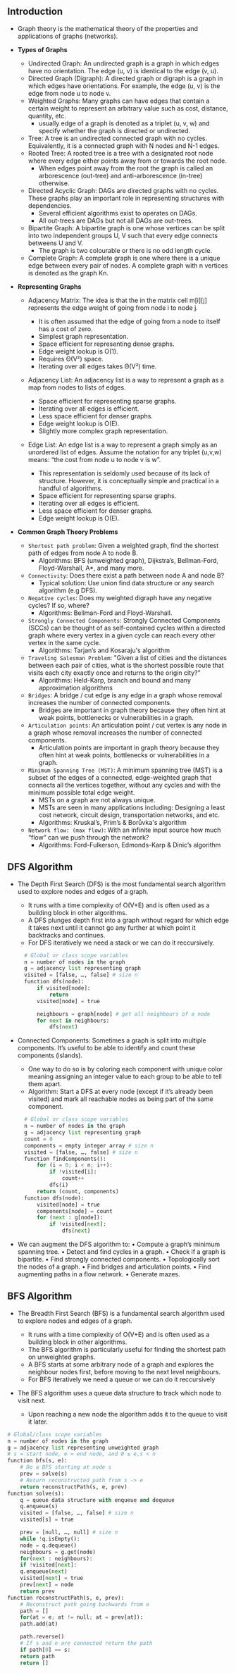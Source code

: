 ## Introduction

- Graph theory is the mathematical theory of the properties and applications of graphs (networks).

- **Types of Graphs**

  - Undirected Graph: An undirected graph is a graph in which edges have no orientation. The edge (u, v) is identical to the edge (v, u).
  - Directed Graph (Digraph): A directed graph or digraph is a graph in which edges have orientations. For example, the edge (u, v) is the edge from node u to node v.
  - Weighted Graphs: Many graphs can have edges that contain a certain weight to represent an arbitrary value such as cost, distance, quantity, etc.
    - usually edge of a graph is denoted as a triplet (u, v, w) and specify whether the graph is directed or undirected.
  - Tree: A tree is an undirected connected graph with no cycles. Equivalently, it is a connected graph with N nodes and N-1 edges.
  - Rooted Tree: A rooted tree is a tree with a designated root node where every edge either points away from or towards the root node.
    - When edges point away from the root the graph is called an arborescence (out-tree) and anti-arborescence (in-tree) otherwise.
  - Directed Acyclic Graph: DAGs are directed graphs with no cycles. These graphs play an important role in representing structures with dependencies.
    - Several efficient algorithms exist to operates on DAGs.
    - All out-trees are DAGs but not all DAGs are out-trees.
  - Bipartite Graph: A bipartite graph is one whose vertices can be split into two independent groups U, V such that every edge connects betweens U and V.
    - The graph is two colourable or there is no odd length cycle.
  - Complete Graph: A complete graph is one where there is a unique edge between every pair of nodes. A complete graph with n vertices is denoted as the graph Kn.

- **Representing Graphs**

  - Adjacency Matrix: The idea is that the in the matrix cell m[i][j] represents the edge weight of going from node i to node j.

    - It is often assumed that the edge of going from a node to itself has a cost of zero.
    - Simplest graph representation.
    - Space efficient for representing dense graphs.
    - Edge weight lookup is O(1).
    - Requires Θ(V²) space.
    - Iterating over all edges takes Θ(V²) time.

  - Adjacency List: An adjacency list is a way to represent a graph as a map from nodes to lists of edges.

    - Space efficient for representing sparse graphs.
    - Iterating over all edges is efficient.
    - Less space efficient for denser graphs.
    - Edge weight lookup is O(E).
    - Slightly more complex graph representation.

  - Edge List: An edge list is a way to represent a graph simply as an unordered list of edges. Assume the notation for any triplet (u,v,w) means: “the cost from node u to node v is w”.
    - This representation is seldomly used because of its lack of structure. However, it is conceptually simple and practical in a handful of algorithms.
    - Space efficient for representing sparse graphs.
    - Iterating over all edges is efficient.
    - Less space efficient for denser graphs.
    - Edge weight lookup is O(E).

- **Common Graph Theory Problems**

  - `Shortest path problem`: Given a weighted graph, find the shortest path of edges from node A to node B.
    - Algorithms: BFS (unweighted graph), Dijkstra’s, Bellman-Ford, Floyd-Warshall, A\*, and many more.
  - `Connectivity`: Does there exist a path between node A and node B?
    - Typical solution: Use union find data structure or any search algorithm (e.g DFS).
  - `Negative cycles`: Does my weighted digraph have any negative cycles? If so, where?
    - Algorithms: Bellman-Ford and Floyd-Warshall.
  - `Strongly Connected Components`: Strongly Connected Components (SCCs) can be thought of as self-contained cycles within a directed graph where every vertex in a given cycle can reach every other vertex in the same cycle.
    - Algorithms: Tarjan’s and Kosaraju's algorithm
  - `Traveling Salesman Problem`: "Given a list of cities and the distances between each pair of cities, what is the shortest possible route that visits each city exactly once and returns to the origin city?”
    - Algorithms: Held-Karp, branch and bound and many approximation algorithms
  - `Bridges`: A bridge / cut edge is any edge in a graph whose removal increases the number of connected components.
    - Bridges are important in graph theory because they often hint at weak points, bottlenecks or vulnerabilities in a graph.
  - `Articulation points`: An articulation point / cut vertex is any node in a graph whose removal increases the number of connected components.
    - Articulation points are important in graph theory because they often hint at weak points, bottlenecks or vulnerabilities in a graph.
  - `Minimum Spanning Tree (MST)`: A minimum spanning tree (MST) is a subset of the edges of a connected, edge-weighted graph that connects all the vertices together, without any cycles and with the minimum possible total edge weight.
    - MSTs on a graph are not always unique.
    - MSTs are seen in many applications including: Designing a least cost network, circuit design, transportation networks, and etc.
    - Algorithms: Kruskal’s, Prim’s & Borůvka's algorithm
  - `Network flow: (max flow)`: With an infinite input source how much “flow” can we push through the network?
    - Algorithms: Ford-Fulkerson, Edmonds-Karp & Dinic’s algorithm

## DFS Algorithm

- The Depth First Search (DFS) is the most fundamental search algorithm used to explore nodes and edges of a graph.

  - It runs with a time complexity of O(V+E) and is often used as a building block in other algorithms.
  - A DFS plunges depth first into a graph without regard for which edge it takes next until it cannot go any further at which point it backtracks and continues.
  - For DFS iteratively we need a stack or we can do it reccursively.

  ```python
    # Global or class scope variables
    n = number of nodes in the graph
    g = adjacency list representing graph
    visited = [false, …, false] # size n
    function dfs(node):
        if visited[node]:
            return
        visited[node] = true

        neighbours = graph[node] # get all neighbours of a node
        for next in neighbours:
            dfs(next)
  ```

- Connected Components: Sometimes a graph is split into multiple components. It’s useful to be able to identify and count these components (islands).

  - One way to do so is by coloring each component with unique color meaning assigning an integer value to each group to be able to tell them apart.
  - Algorithm: Start a DFS at every node (except if it’s already been visited) and mark all reachable nodes as being part of the same component.

  ```python
    # Global or class scope variables
    n = number of nodes in the graph
    g = adjacency list representing graph
    count = 0
    components = empty integer array # size n
    visited = [false, …, false] # size n
    function findComponents():
        for (i = 0; i < n; i++):
            if !visited[i]:
                count++
            dfs(i)
        return (count, components)
    function dfs(node):
        visited[node] = true
        components[node] = count
        for (next : g[node]):
            if !visited[next]:
                dfs(next)
  ```

- We can augment the DFS algorithm to:
  • Compute a graph’s minimum spanning tree.
  • Detect and find cycles in a graph.
  • Check if a graph is bipartite.
  • Find strongly connected components.
  • Topologically sort the nodes of a graph.
  • Find bridges and articulation points.
  • Find augmenting paths in a flow network.
  • Generate mazes.

## BFS Algorithm

- The Breadth First Search (BFS) is a fundamental search algorithm used to explore nodes and edges of a graph.

  - It runs with a time complexity of O(V+E) and is often used as a building block in other algorithms.
  - The BFS algorithm is particularly useful for finding the shortest path on unweighted graphs.
  - A BFS starts at some arbitrary node of a graph and explores the neighbour nodes first, before moving to the next level neighbours.
  - For BFS iteratively we need a queue or we can do it reccursively

- The BFS algorithm uses a queue data structure to track which node to visit next.
  - Upon reaching a new node the algorithm adds it to the queue to visit it later.

```python
# Global/class scope variables
n = number of nodes in the graph
g = adjacency list representing unweighted graph
# s = start node, e = end node, and 0 ≤ e,s < n
function bfs(s, e):
    # Do a BFS starting at node s
    prev = solve(s)
    # Return reconstructed path from s -> e
    return reconstructPath(s, e, prev)
function solve(s):
    q = queue data structure with enqueue and dequeue
    q.enqueue(s)
    visited = [false, …, false] # size n
    visited[s] = true

    prev = [null, …, null] # size n
    while !q.isEmpty():
    node = q.dequeue()
    neighbours = g.get(node)
    for(next : neighbours):
    if !visited[next]:
    q.enqueue(next)
    visited[next] = true
    prev[next] = node
    return prev
function reconstructPath(s, e, prev):
    # Reconstruct path going backwards from e
    path = []
    for(at = e; at != null; at = prev[at]):
    path.add(at)

    path.reverse()
    # If s and e are connected return the path
    if path[0] == s:
    return path
    return []
```
